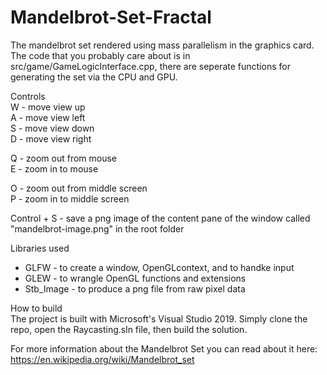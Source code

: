 # Mandelbrot-Set-Fractal
The mandelbrot set rendered using mass parallelism in the graphics card. The code that you probably care about is in src/game/GameLogicInterface.cpp, there are seperate functions for generating the set via the CPU and GPU.


Controls  
W - move view up  
A - move view left  
S - move view down  
D - move view right  

Q - zoom out from mouse  
E - zoom in to mouse  

O - zoom out from middle screen  
P - zoom in to middle screen  

Control + S - save a png image of the content pane of the window called "mandelbrot-image.png" in the root folder  


Libraries used
- GLFW - to create a window, OpenGLcontext, and to handke input
- GLEW - to wrangle OpenGL functions and extensions
- Stb_Image - to produce a png file from raw pixel data  


How to build  
The project is built with Microsoft's Visual Studio 2019. Simply clone the repo, open the Raycasting.sln file, then build the solution.


For more information about the Mandelbrot Set you can read about it here: https://en.wikipedia.org/wiki/Mandelbrot_set

